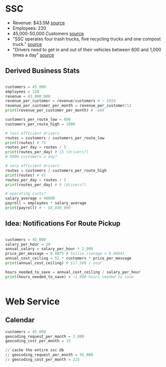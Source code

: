 # SSC
- Revenue: $43.5M [source](https://www.datanyze.com/companies/sanitary-service/33817681)
- Employees: 220
- 45,000-50,000 Customers [source](http://www.ssc-inc.com/uploads/SSC_25thAnniversary_CurbsideRecycling_Snapshot_Electronic_061814_1.pdf)
- "SSC operates four trash trucks, five recycling trucks and one compost truck." [source](http://whatcomwatch.org/index.php/article/whatcoms-recyclers-face-uncertainty/)
- "Drivers need to get in and out of their vehicles between 600 and 1,000 times a day" [source](https://www.bellinghamherald.com/news/local/article257791303.html#storylink=cpy)

## Derived Business Stats
```python

customers = 45_000
employees = 220
revenue = 43_000_000
revenue_per_customer = revenue/customers # ~ $950
revenue_per_customer_per_month = revenue_per_customer/12
print(revenue_per_customer_per_month) # ~$80

customers_per_route_low = 600
customers_per_route_high = 1000

# less efficient drivers
routes = customers / customers_per_route_low
print(routes) # 75
routes_per_day = routes / 5
print(routes_per_day) # 15 (drivers?)
# 9000 customers a day?

# very efficient drivers
routes = customers / customers_per_route_high
print(routes) # 45
routes_per_day = routes / 5
print(routes_per_day) # 9 (drivers?)

# operating costs?
salary_average = 40000
payroll = employees * salary_average
print(payroll) # ~ $8_800_000

```

## Idea: Notifications For Route Pickup

```python

customers = 45_000
salary_per_hour = 20
annual_salary = salary_per_hour * 2_000
price_per_message = 0.0075 # twilio (vonage = 0.0064)
annual_cost_ceiling = 52 * customers * price_per_message
print(annual_cost_ceiling) # $17_500 / year

hours_needed_to_save = annual_cost_ceiling / salary_per_hour
print(hours_needed_to_save) # ~1_000 hours needed to save



```

# Web Service

## Calendar

```python
customers = 45_000
geocoding_request_per_month = 3_000
geocoding_cost_per_month = 15

// cache the entire ssc db
// geocoding_request_per_month = 45_000
// geocoding_cost_per_month = 225

```

